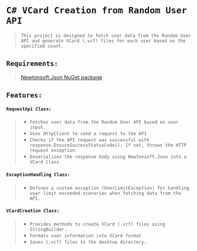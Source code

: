 # ```C# VCard Creation from Random User API```

> ```This project is designed to fetch user data from the Random User API and generate VCard (.vcf) files for each user based on the specified count.```

## ```Requirements:```

> [Newtonsoft.Json NuGet package](https://www.nuget.org/packages/newtonsoft.json/)

## ```Features:```

#### ```RequestApi Class:```
>- ```Fetches user data from the Random User API based on user input.```
>- ``` Uses HttpClient to send a request to the API ```
>- ``` Checks if the API request was successful with response.EnsureSuccessStatusCode(). If not, throws the HTTP request exception. ```
>- ```Deserializes the response body using Newtonsoft.Json into a VCard Class```

#### ```ExceptionHandling Class: ```
>- ```Defines a custom exception (UserLimitException) for handling user limit exceeded scenarios when fetching data from the API.```

#### ```VCardCreation Class:```
>- ``` Provides methods to create VCard (.vcf) files using StringBuilder. ```
>- ```Formats user information into VCard format ```
> - ```Saves (.vcf) files to the desktop directory.```